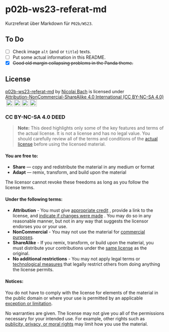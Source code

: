 # p02b-ws23-referat-md

Kurzreferat über Markdown für `P02b/WS23`.

## To Do

- [ ] Check image `alt` (and or `title`) texts.
- [ ] Put some actual information in this README.
- [x] ~~Good old margin collapsing problems in the Panda theme.~~

## License

<p xmlns:cc="http://creativecommons.org/ns#" xmlns:dct="http://purl.org/dc/terms/"><a property="dct:title"
		rel="cc:attributionURL" href="https://github.com/nicolaibach/p02b-ws23-referat-md">p02b-ws23-referat-md</a> by <a
		rel="cc:attributionURL dct:creator" property="cc:attributionName" href="https://github.com/nicolaibach/">Nicolai
		Bach</a> is licensed under <a href="http://creativecommons.org/licenses/by-nc-sa/4.0/?ref=chooser-v1"
		target="_blank" rel="license noopener noreferrer" style="display:inline-block;">Attribution-NonCommercial-ShareAlike 4.0 International (CC BY-NC-SA 4.0)<img
			style="height:22px!important;margin-left:3px;vertical-align:text-bottom;"
			src="https://mirrors.creativecommons.org/presskit/icons/cc.svg?ref=chooser-v1"><img
			style="height:22px!important;margin-left:3px;vertical-align:text-bottom;"
			src="https://mirrors.creativecommons.org/presskit/icons/by.svg?ref=chooser-v1"><img
			style="height:22px!important;margin-left:3px;vertical-align:text-bottom;"
			src="https://mirrors.creativecommons.org/presskit/icons/nc.svg?ref=chooser-v1"><img
			style="height:22px!important;margin-left:3px;vertical-align:text-bottom;"
			src="https://mirrors.creativecommons.org/presskit/icons/sa.svg?ref=chooser-v1"></a></p>

### CC BY-NC-SA 4.0 DEED

> **Note:**
> This deed highlights only some of the key features and terms of the actual license. It is not a license and has no legal value. You should carefully review all of the terms and conditions of the [actual license](LICENSE) before using the licensed material.

#### You are free to:

- **Share** — copy and redistribute the material in any medium or format
- **Adapt** — remix, transform, and build upon the material

The licensor cannot revoke these freedoms as long as you follow the license terms.

#### Under the following terms:

- **Attribution** - You must give [appropriate credit](https://creativecommons.org/licenses/by-nc-sa/4.0/deed.en#) , provide a link to the license, and [indicate if changes were made](https://creativecommons.org/licenses/by-nc-sa/4.0/deed.en#) . You may do so in any reasonable manner, but not in any way that suggests the licensor endorses you or your use.
- **NonCommercial** - You may not use the material for [commercial purposes](https://creativecommons.org/licenses/by-nc-sa/4.0/deed.en#).
- **ShareAlike** - If you remix, transform, or build upon the material, you must distribute your contributions under the [same license](https://creativecommons.org/licenses/by-nc-sa/4.0/deed.en#) as the original.
- **No additional restrictions** - You may not apply legal terms or [technological measures](https://creativecommons.org/licenses/by-nc-sa/4.0/deed.en#) that legally restrict others from doing anything the license permits.

#### Notices:

You do not have to comply with the license for elements of the material in the public domain or where your use is permitted by an applicable [exception or limitation](https://creativecommons.org/licenses/by-nc-sa/4.0/deed.en#).

No warranties are given. The license may not give you all of the permissions necessary for your intended use. For example, other rights such as [publicity, privacy, or moral rights](https://creativecommons.org/licenses/by-nc-sa/4.0/deed.en#) may limit how you use the material.
